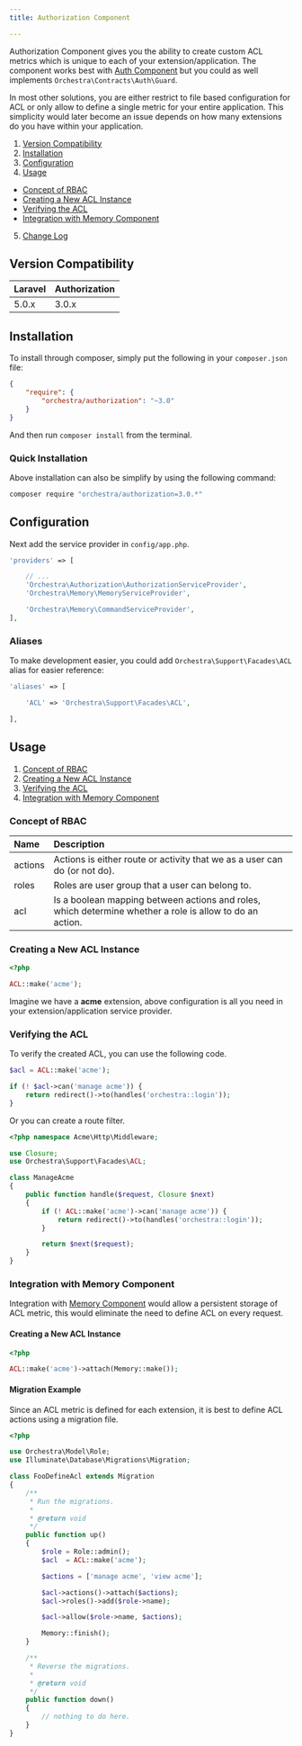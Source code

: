 ```yaml
---
title: Authorization Component

---
```


Authorization Component gives you the ability to create custom ACL metrics which is unique to each of your extension/application. The component works best with [Auth Component]({doc-url}/components/auth) but you could as well implements `Orchestra\Contracts\Auth\Guard`.

In most other solutions, you are either restrict to file based configuration for ACL or only allow to define a single metric for your entire application. This simplicity would later become an issue depends on how many extensions do you have within your application.

1. [Version Compatibility](#compatibility)
2. [Installation](#installation)
3. [Configuration](#configuration)
4. [Usage](#usage)
  - [Concept of RBAC](#concept-of-rbac)
  - [Creating a New ACL Instance](#creating-a-new-acl-instance)
  - [Verifying the ACL](#verifying-the-acl)
  - [Integration with Memory Component](#memory-integration)
5. [Change Log]({doc-url}/components/auth/changes#v3-0)

<a name="compatibility"></a>
## Version Compatibility

Laravel    | Authorization
:----------|:----------
 5.0.x     | 3.0.x

<a name="installation"></a>
## Installation

To install through composer, simply put the following in your `composer.json` file:

```json
{
	"require": {
		"orchestra/authorization": "~3.0"
	}
}
```

And then run `composer install` from the terminal.

<a name="quick-installation"></a>
### Quick Installation

Above installation can also be simplify by using the following command:

```bash
composer require "orchestra/authorization=3.0.*"
```

<a name="configuration"></a>
## Configuration

Next add the service provider in `config/app.php`.

```php
'providers' => [

	// ...
	'Orchestra\Authorization\AuthorizationServiceProvider',
	'Orchestra\Memory\MemoryServiceProvider',

	'Orchestra\Memory\CommandServiceProvider',
],
```

### Aliases

To make development easier, you could add `Orchestra\Support\Facades\ACL` alias for easier reference:

```php
'aliases' => [

	'ACL' => 'Orchestra\Support\Facades\ACL',

],
```

<a name="usage"></a>
## Usage

1. [Concept of RBAC](#concept-of-rbac)
2. [Creating a New ACL Instance](#creating-a-new-acl-instance)
3. [Verifying the ACL](#verifying-the-acl)
4. [Integration with Memory Component](#memory-integration)

<a name="concept-of-rbac"></a>
### Concept of RBAC

Name     | Description
:--------|:-----------------------
actions  | Actions is either route or activity that we as a user can do (or not do).
roles    | Roles are user group that a user can belong to.
acl      | Is a boolean mapping between actions and roles, which determine whether a role is allow to do an action.

<a name="creating-a-new-acl-instance"></a>
### Creating a New ACL Instance

```php
<?php

ACL::make('acme');
```

Imagine we have a **acme** extension, above configuration is all you need in your extension/application service provider.

<a name="verifying-the-acl"></a>
### Verifying the ACL

To verify the created ACL, you can use the following code.

```php
$acl = ACL::make('acme');

if (! $acl->can('manage acme')) {
	return redirect()->to(handles('orchestra::login'));
}
```

Or you can create a route filter.

```php
<?php namespace Acme\Http\Middleware;

use Closure;
use Orchestra\Support\Facades\ACL;

class ManageAcme
{
	public function handle($request, Closure $next)
	{
		if (! ACL::make('acme')->can('manage acme')) {
			return redirect()->to(handles('orchestra::login'));
		}

		return $next($request);
	}
}
```

<a name="memory-integration"></a>
### Integration with Memory Component

Integration with [Memory Component]({doc-url}/components/memory}) would allow a persistent storage of ACL metric, this would eliminate the need to define ACL on every request.

#### Creating a New ACL Instance

```php
<?php

ACL::make('acme')->attach(Memory::make());
```

#### Migration Example

Since an ACL metric is defined for each extension, it is best to define ACL actions using a migration file.

```php
<?php

use Orchestra\Model\Role;
use Illuminate\Database\Migrations\Migration;

class FooDefineAcl extends Migration
{
	/**
	 * Run the migrations.
	 *
	 * @return void
	 */
	public function up()
	{
		$role = Role::admin();
		$acl  = ACL::make('acme');

		$actions = ['manage acme', 'view acme'];

		$acl->actions()->attach($actions);
		$acl->roles()->add($role->name);

		$acl->allow($role->name, $actions);

		Memory::finish();
	}

	/**
	 * Reverse the migrations.
	 *
	 * @return void
	 */
	public function down()
	{
		// nothing to do here.
	}
}
```
